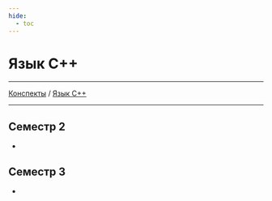 ```yaml
---
hide: 
  - toc
---
```


# Язык С++

---

[Конспекты](/index.md) / [Язык C++](/notes/cpp/index.md)

---

## Семестр 2
-

## Семестр 3
-